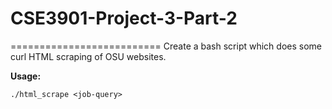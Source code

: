 # CSE3901-Project-3-Part-2
==========================
 Create a bash script which does some curl HTML scraping of OSU websites.

**Usage:**

````
./html_scrape <job-query>
````




